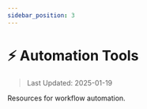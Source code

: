 ```yaml
---
sidebar_position: 3
---
```


# ⚡ Automation Tools

> Last Updated: 2025-01-19

Resources for workflow automation. 